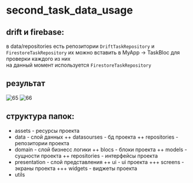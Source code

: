 # second_task_data_usage

## drift и firebase: 
в data/repositories есть репозитории `DriftTaskRepository` и `FirestoreTaskRepository` их можно вставить в MyApp -> TaskBloc для проверки каждого из них <br>
на данный момент используется `FirestoreTaskRepository`

## результат
![65](https://user-images.githubusercontent.com/47796424/230577394-86f8f5bd-c81e-444d-b991-4df15433e977.gif)
![66](https://user-images.githubusercontent.com/47796424/230579858-46e0ff5c-6d35-43e9-b516-1184b29ced0c.gif)

## структура папок:
+ assets - ресурсы проекта
+ data - слой данных
++ datasourses - бд проекта
++ repositories - репозитории проекта
+ domain - слой бизнесс логики
++ blocs - блоки проекта
++ models - сущности проекта
++ repositories - интерфейсы проекта
+ presentation - слой представления
++ ui - ui проекта
+++ screens - экраны проекта
+++ widgets - виджеты проекта 
+ utils 
